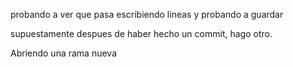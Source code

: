 probando a ver que pasa
escribiendo lineas y probando a guardar

supuestamente despues de haber hecho un commit, hago otro.

Abriendo una rama nueva
